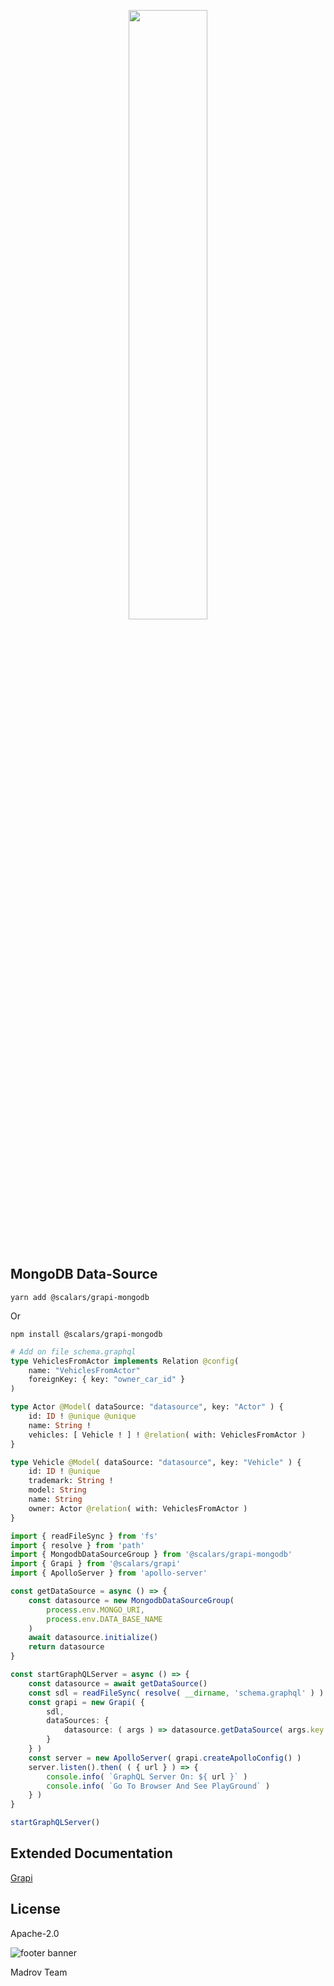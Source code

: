 <div align="center">

<a href="https://github.com/scalars/grapi"><img src="https://raw.githubusercontent.com/scalars/grapi/master/resources/logo-grapi.svg" width="50%"></a>

</div>

<br/>

## MongoDB Data-Source

```shell
yarn add @scalars/grapi-mongodb
```
Or
```shell
npm install @scalars/grapi-mongodb
```

```graphql
# Add on file schema.graphql
type VehiclesFromActor implements Relation @config(
    name: "VehiclesFromActor"
    foreignKey: { key: "owner_car_id" }
)

type Actor @Model( dataSource: "datasource", key: "Actor" ) {
    id: ID ! @unique @unique
    name: String !
    vehicles: [ Vehicle ! ] ! @relation( with: VehiclesFromActor )
}

type Vehicle @Model( dataSource: "datasource", key: "Vehicle" ) {
    id: ID ! @unique
    trademark: String !
    model: String
    name: String
    owner: Actor @relation( with: VehiclesFromActor )
}
```

```typescript
import { readFileSync } from 'fs'
import { resolve } from 'path'
import { MongodbDataSourceGroup } from '@scalars/grapi-mongodb'
import { Grapi } from '@scalars/grapi'
import { ApolloServer } from 'apollo-server'

const getDataSource = async () => {
    const datasource = new MongodbDataSourceGroup(
        process.env.MONGO_URI,
        process.env.DATA_BASE_NAME
    )
    await datasource.initialize()
    return datasource
}

const startGraphQLServer = async () => {
    const datasource = await getDataSource()
    const sdl = readFileSync( resolve( __dirname, 'schema.graphql' ) ).toString()
    const grapi = new Grapi( {
        sdl,
        dataSources: {
            datasource: ( args ) => datasource.getDataSource( args.key ),
        }
    } )
    const server = new ApolloServer( grapi.createApolloConfig() )
    server.listen().then( ( { url } ) => { 
        console.info( `GraphQL Server On: ${ url }` )
        console.info( `Go To Browser And See PlayGround` )
    } )
}

startGraphQLServer()
```

## Extended Documentation

<div>
    <a href="https://github.com/scalars/grapi">
        Grapi
    </a>
</div>

## License

Apache-2.0

![footer banner](https://madrov.com/favicon.ico)


Madrov Team
